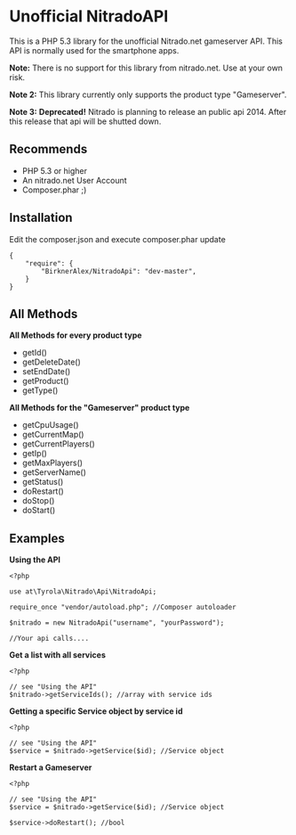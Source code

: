 Unofficial NitradoAPI
=====================

This is a PHP 5.3 library for the unofficial Nitrado.net gameserver API. This API is normally used for the smartphone apps.

**Note:** There is no support for this library from nitrado.net. Use at your own risk.

**Note 2:** This library currently only supports the product type "Gameserver".

**Note 3:** **Deprecated!** Nitrado is planning to release an public api 2014. After this release that api will be shutted down.

Recommends
---------

* PHP 5.3 or higher
* An nitrado.net User Account
* Composer.phar ;)

Installation
------------

Edit the composer.json and execute composer.phar update
```
{
    "require": {
        "BirknerAlex/NitradoApi": "dev-master",
    }
}
```

All Methods
-----------

**All Methods for every product type**

* getId()
* getDeleteDate()
* setEndDate()
* getProduct()
* getType()

**All Methods for the "Gameserver" product type**

* getCpuUsage()
* getCurrentMap()
* getCurrentPlayers()
* getIp()
* getMaxPlayers()
* getServerName()
* getStatus()
* doRestart()
* doStop()
* doStart()


Examples
--------

**Using the API**
```
<?php

use at\Tyrola\Nitrado\Api\NitradoApi;

require_once "vendor/autoload.php"; //Composer autoloader

$nitrado = new NitradoApi("username", "yourPassword");

//Your api calls....

```

**Get a list with all services**
```
<?php

// see "Using the API"
$nitrado->getServiceIds(); //array with service ids

```

**Getting a specific Service object by service id**
```
<?php

// see "Using the API"
$service = $nitrado->getService($id); //Service object

```

**Restart a Gameserver**
```
<?php

// see "Using the API"
$service = $nitrado->getService($id); //Service object

$service->doRestart(); //bool

```